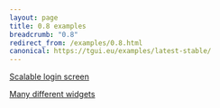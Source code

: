 ```yaml
---
layout: page
title: 0.8 examples
breadcrumb: "0.8"
redirect_from: /examples/0.8.html
canonical: https://tgui.eu/examples/latest-stable/
---
```

[Scalable login screen](scalable-login-screen/)

[Many different widgets](many-different-widgets/)
